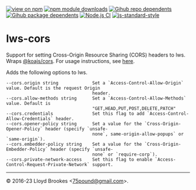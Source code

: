 [![view on npm](https://badgen.net/npm/v/lws-cors)](https://www.npmjs.org/package/lws-cors)
[![npm module downloads](https://badgen.net/npm/dt/lws-cors)](https://www.npmjs.org/package/lws-cors)
[![Gihub repo dependents](https://badgen.net/github/dependents-repo/lwsjs/cors)](https://github.com/lwsjs/cors/network/dependents?dependent_type=REPOSITORY)
[![Gihub package dependents](https://badgen.net/github/dependents-pkg/lwsjs/cors)](https://github.com/lwsjs/cors/network/dependents?dependent_type=PACKAGE)
[![Node.js CI](https://github.com/lwsjs/cors/actions/workflows/node.js.yml/badge.svg)](https://github.com/lwsjs/cors/actions/workflows/node.js.yml)
[![js-standard-style](https://img.shields.io/badge/code%20style-standard-brightgreen.svg)](https://github.com/feross/standard)

# lws-cors

Support for setting Cross-Origin Resource Sharing (CORS) headers to lws. Wraps [@koajs/cors](https://github.com/koajs/cors). For usage instructions, see [here](https://github.com/lwsjs/local-web-server/wiki/How-to-configure-Cross-Origin-Resource-Sharing-(CORS)).

Adds the following options to lws.

```
--cors.origin string             Set a `Access-Control-Allow-Origin` value. Default is the request Origin
                                 header.
--cors.allow-methods string      Set a `Access-Control-Allow-Methods` value. Default is
                                 "GET,HEAD,PUT,POST,DELETE,PATCH"
--cors.credentials               Set this flag to add `Access-Control-Allow-Credentials` header.
--cors.opener-policy string      Set a value for the `Cross-Origin-Opener-Policy` header (specify `unsafe-
                                 none`, same-origin-allow-popups` or `same-origin`).
--cors.embedder-policy string    Set a value for the `Cross-Origin-Embedder-Policy` header (specify `unsafe-
                                 none` or `require-corp`).
--cors.private-network-access    Set this flag to enable `Access-Control-Request-Private-Network` support.
```

* * *

&copy; 2016-23 Lloyd Brookes \<75pound@gmail.com\>.
